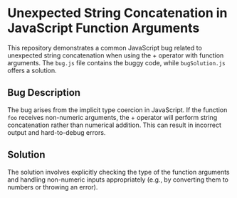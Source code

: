 # Unexpected String Concatenation in JavaScript Function Arguments

This repository demonstrates a common JavaScript bug related to unexpected string concatenation when using the + operator with function arguments.  The `bug.js` file contains the buggy code, while `bugSolution.js` offers a solution.

## Bug Description

The bug arises from the implicit type coercion in JavaScript. If the function `foo` receives non-numeric arguments, the + operator will perform string concatenation rather than numerical addition.  This can result in incorrect output and hard-to-debug errors.

## Solution

The solution involves explicitly checking the type of the function arguments and handling non-numeric inputs appropriately (e.g., by converting them to numbers or throwing an error).
